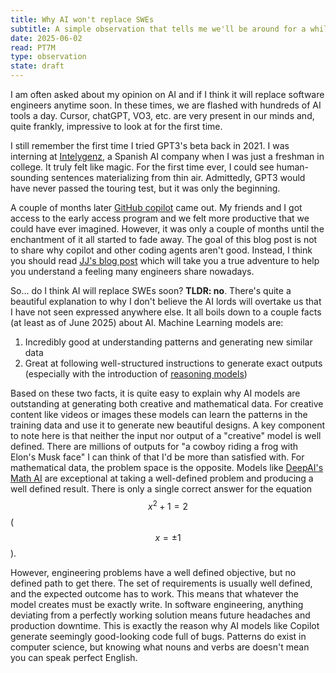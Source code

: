 ```yaml
---
title: Why AI won't replace SWEs
subtitle: A simple observation that tells me we'll be around for a while
date: 2025-06-02
read: PT7M
type: observation
state: draft
---
```

I am often asked about my opinion on AI and if I think it will replace software engineers anytime soon. In these times, we are flashed with hundreds of AI tools a day. Cursor, chatGPT, VO3, etc. are very present in our minds and, quite frankly, impressive to look at for the first time.

I still remember the first time I tried GPT3's beta back in 2021. I was interning at [Intelygenz](https://intelygenz.com/), a Spanish AI company when I was just a freshman in college. It truly felt like magic. For the first time ever, I could see human-sounding sentences materializing from thin air. Admittedly, GPT3 would have never passed the touring test, but it was only the beginning.

A couple of months later [GitHub copilot](https://github.com/features/copilot) came out. My friends and I got access to the early access program and we felt more productive that we could have ever imagined. However, it was only a couple of months until the enchantment of it all started to fade away. The goal of this blog post is not to share why copilot and other coding agents aren't good. Instead, I think you should read [JJ's blog post](https://deplet.ing/the-copilot-delusion/) which will take you a true adventure to help you understand a feeling many engineers share nowadays.

So... do I think AI will replace SWEs soon? **TLDR: no**. There's quite a beautiful explanation to why I don't believe the AI lords will overtake us that I have not seen expressed anywhere else. It all boils down to a couple facts (at least as of June 2025) about AI. Machine Learning models are:

1. Incredibly good at understanding patterns and generating new similar data
2. Great at following well-structured instructions to generate exact outputs (especially with the introduction of [reasoning models](https://platform.openai.com/docs/guides/reasoning))

Based on these two facts, it is quite easy to explain why AI models are outstanding at generating both creative and mathematical data. For creative content like videos or images these models can learn the patterns in the training data and use it to generate new beautiful designs. A key component to note here is that neither the input nor output of a "creative" model is well defined. There are millions of outputs for "a cowboy riding a frog with Elon's Musk face" I can think of that I'd be more than satisfied with. For mathematical data, the problem space is the opposite. Models like [DeepAI's Math AI](https://deepai.org/chat/mathematics) are exceptional at taking a well-defined problem and producing a well defined result. There is only a single correct answer for the equation $$x^2 + 1 = 2$$ ($$x = \pm1$$).

However, engineering problems have a well defined objective, but no defined path to get there. The set of requirements is usually well defined, and the expected outcome has to work. This means that whatever the model creates must be exactly write. In software engineering, anything deviating from a perfectly working solution means future headaches and production downtime. This is exactly the reason why AI models like Copilot generate seemingly good-looking code full of bugs. Patterns do exist in computer science, but knowing what nouns and verbs are doesn't mean you can speak perfect English.
